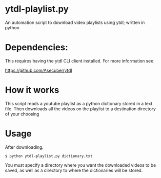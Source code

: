 # ytdl-playlist.py
An  automation script to download video playlists using ytdl; written in python.  

# Dependencies:
This requires having the ytdl CLI client installed.  For more information see:

https://github.com/Asecuber/ytdl

# How it works

This script reads a youtube playlist as a python dictionary stored in a text file.  Then downloads all the videos on the playlist to a destination directory of your choosing


# Usage

After downloading.  

`$ python ytdl-playlist.py dictionary.txt`

You must specify a directory where you want the downloaded videos to be saved, as well as a directory to where the dictionaries will be stored.

